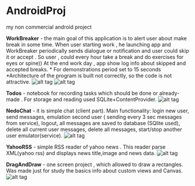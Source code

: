 # AndroidProj
my non commercial android project

<b>WorkBreaker</b> - the main goal of this application is to alert user about make break in some time. When user starting work , he launching app and WorkBreaker periodically sends dialogue or notification and user could skip it or accept . So user , could every hour take a break and do exercises for eyes or spine))  At the end  work day , app show log info about skipped and accepted breaks. * For demonstrations period set to 15 seconds *Architecture of the program is built not correctly, so the code is not attractive.
![alt tag](https://cloud.githubusercontent.com/assets/7840893/5885415/f78b5d1c-a374-11e4-8657-158448015d1a.PNG)
![alt tag](https://cloud.githubusercontent.com/assets/7840893/5885413/f70ac922-a374-11e4-9174-02efe0317652.PNG)

<b>Todos</b> - notebook for recording tasks which should be done or already-made . For storage and reading used SQLite+ContentProvider.
![alt tag](https://cloud.githubusercontent.com/assets/7840893/5885414/f70c9f04-a374-11e4-81f4-4361897719f8.PNG)

<b>NedoChat</b> - it is simple chat (client part). Main functionality: login new user, send messages, emulation second user ( sending every 3 sec messages from service), logout, all messages are saved to database (SQlite used), delete all current user messages, delete all messages, start/stop another user emulator(service).
![alt tag](https://cloud.githubusercontent.com/assets/7840893/5885412/f709faba-a374-11e4-9b79-81367043cef3.PNG)

<b>YahooRSS</b>  - simple RSS reader of yahoo news . This reader parse XML(yahoo rss) and displays news title,image and news data.
 ![alt tag](https://cloud.githubusercontent.com/assets/7840893/5910060/eaeafdd2-a5be-11e4-9a52-b806001f372a.PNG)

<b>DragAndDraw</b> - one screen project , which allowed to draw a rectangles. Was made just for study the basics info about custom views and Canvas.
![alt tag](https://cloud.githubusercontent.com/assets/7840893/5885411/ef0d3502-a374-11e4-83a3-34512054180c.PNG)
